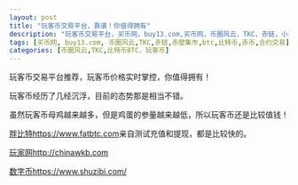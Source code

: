 ```yaml
---
layout: post
title: "玩客币交易平台，靠谱！你值得拥有"
description: "玩客币交易平台，买币网，buy13.com,买币网，币圈风云，TKC，赤链，小道消息，赤壁集市，赤币"
tags: [买币网, buy13.com, 币圈风云,TKC,赤链,赤壁集市,btc,比特币,赤币,合约交易]
categories: [币圈风云,TKC,比特币BTC，玩客币]
---
```

玩客币交易平台推荐，玩客币价格实时掌控，你值得拥有！

玩客币经历了几经沉浮，目前的态势那是相当不错。

虽然玩客币母鸡越来越多，但是鸡蛋的参量越来越低，所以玩客币还是比较值钱！

<a href="https://www.fatbtc.com">胖比特https://www.fatbtc.com</a>亲自测试充值和提现，都是比较快的。

<a href="http://chinawkb.com">玩家网http://chinawkb.com</a>

<a href="https://www.shuzibi.com/">数字币https://www.shuzibi.com/</a>